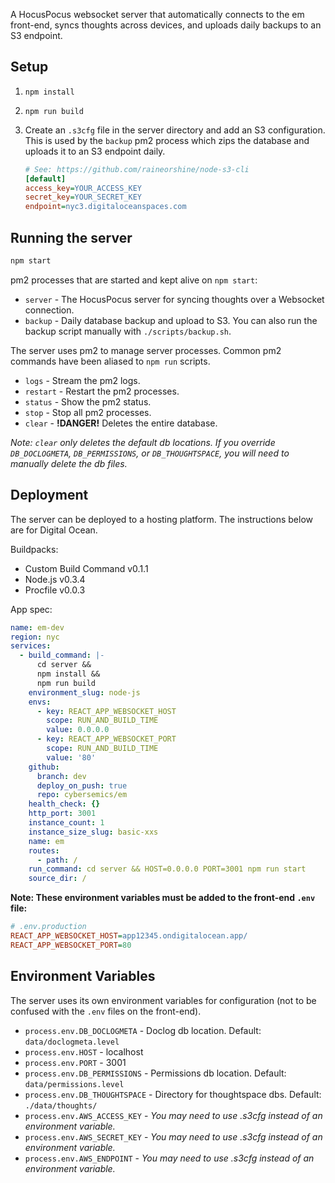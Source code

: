 A HocusPocus websocket server that automatically connects to the em front-end, syncs thoughts across devices, and uploads daily backups to an S3 endpoint.

## Setup

1. `npm install`
2. `npm run build`
3. Create an `.s3cfg` file in the server directory and add an S3 configuration. This is used by the `backup` pm2 process which zips the database and uploads it to an S3 endpoint daily.

   ```ini
   # See: https://github.com/raineorshine/node-s3-cli
   [default]
   access_key=YOUR_ACCESS_KEY
   secret_key=YOUR_SECRET_KEY
   endpoint=nyc3.digitaloceanspaces.com
   ```

## Running the server

```sh
npm start
```

pm2 processes that are started and kept alive on `npm start`:

- `server` - The HocusPocus server for syncing thoughts over a Websocket connection.
- `backup` - Daily database backup and upload to S3. You can also run the backup script manually with `./scripts/backup.sh`.

The server uses pm2 to manage server processes. Common pm2 commands have been aliased to `npm run` scripts.

- `logs` - Stream the pm2 logs.
- `restart` - Restart the pm2 processes.
- `status` - Show the pm2 status.
- `stop` - Stop all pm2 processes.
- `clear` - **!DANGER!** Deletes the entire database.

_Note: `clear` only deletes the default db locations. If you override `DB_DOCLOGMETA`, `DB_PERMISSIONS`, or `DB_THOUGHTSPACE`, you will need to manually delete the db files._

## Deployment

The server can be deployed to a hosting platform. The instructions below are for Digital Ocean.

Buildpacks:

- Custom Build Command v0.1.1
- Node.js v0.3.4
- Procfile v0.0.3

App spec:

```yml
name: em-dev
region: nyc
services:
  - build_command: |-
      cd server &&
      npm install &&
      npm run build
    environment_slug: node-js
    envs:
      - key: REACT_APP_WEBSOCKET_HOST
        scope: RUN_AND_BUILD_TIME
        value: 0.0.0.0
      - key: REACT_APP_WEBSOCKET_PORT
        scope: RUN_AND_BUILD_TIME
        value: '80'
    github:
      branch: dev
      deploy_on_push: true
      repo: cybersemics/em
    health_check: {}
    http_port: 3001
    instance_count: 1
    instance_size_slug: basic-xxs
    name: em
    routes:
      - path: /
    run_command: cd server && HOST=0.0.0.0 PORT=3001 npm run start
    source_dir: /
```

**Note: These environment variables must be added to the front-end `.env` file:**

```ini
# .env.production
REACT_APP_WEBSOCKET_HOST=app12345.ondigitalocean.app/
REACT_APP_WEBSOCKET_PORT=80
```

## Environment Variables

The server uses its own environment variables for configuration (not to be confused with the `.env` files on the front-end).

- `process.env.DB_DOCLOGMETA` - Doclog db location. Default: `data/doclogmeta.level`
- `process.env.HOST` - localhost
- `process.env.PORT` - 3001
- `process.env.DB_PERMISSIONS` - Permissions db location. Default: `data/permissions.level`
- `process.env.DB_THOUGHTSPACE` - Directory for thoughtspace dbs. Default: `./data/thoughts/`
- `process.env.AWS_ACCESS_KEY` - _You may need to use .s3cfg instead of an environment variable._
- `process.env.AWS_SECRET_KEY` - _You may need to use .s3cfg instead of an environment variable._
- `process.env.AWS_ENDPOINT` - _You may need to use .s3cfg instead of an environment variable._
